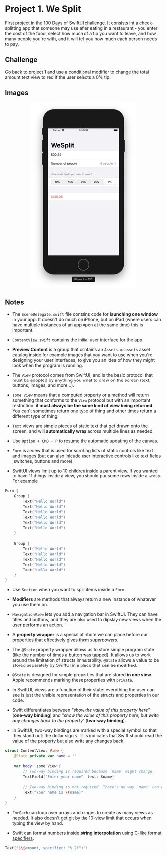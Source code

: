 
# Project 1. We Split

First project in the 100 Days of SwiftUI challenge. It consists int a check-splitting app that someone may use after eating in a restaurant - you enter the cost of the food, select how much of a tip you want to leave, and how many people you're with, and it will tell you how much each person needs to pay.

## Challenge

Go back to project 1 and use a conditional modifier to change the total amount text view to red if the user selects a 0% tip.

## Images

<p align="center"><img src="./img/run-example.png" height="600px"></p>

## Notes

- The `SceneDelegate.swift` file contains code for **launching one window** in your app. It doesn't do much on iPhone, but on iPad (where users can have multiple instances of an app open at the same time) this is important.

- `ContentView.swift` contains the initial user interface for the app.

- **Preview Content** is a group that contains an `Assets.xcassets` asset catalog inside for example images that you want to use when you're designing your user interfaces, to give you an idea of how they might look when the program is running.

- The `View` protocol comes from SwiftUI, and is the basic protocol that must be adopted by anything you wnat to draw on the screen (text, buttons, images, and more...).

- `some View` means that a computed property or a method will return something that conforms to the `View` protocol but with an important restriction: **it must always be the same kind of view being returned**. You can't sometimes return one type of thing and other times return a different type of thing.

- `Text` views are simple pieces of static text that get drawn onto the screen, and will **automatically wrap** across multiple lines as needed.

- Use `Option + CMD + P` to resume the automatic updating of the canvas.

- `Form` is a view that is used for scrolling lists of static controls like text and images (but can also inlcude user interactive controls like text fields ,switches, buttons and more).

- SwiftUI views limit up to 10 children inside a parent view. If you wanted to have 11 things inside a view, you should put some rows inside a `Group`. For example

```swift
Form {
    Group {
        Text("Hello World")
        Text("Hello World")
        Text("Hello World")
        Text("Hello World")
        Text("Hello World")
        Text("Hello World")
    }

    Group {
        Text("Hello World")
        Text("Hello World")
        Text("Hello World")
        Text("Hello World")
        Text("Hello World")
    }
}
```

- Use `Section` when you want to split items inside a `Form`.

- **Modifiers** are methods that always return a new instance of whatever you use them on.

- `NavigationView` lets you add a navigation bar in SwiftUI. They can have titles and buttons, and they are also used to dipslay new views when the user performs an action.

- A **property wrapper** is a special attribute we can place before our properties that effectively gives them *superpowers*.

- The `@State` property wrapper allows us to store simple program state (like the number of times a button was tapped). It allows us to work around the limitation of structs immutability. `@State` allows a value to be stored separately by SwiftUI in a place that **can be modified**.

- `@State` is designed for simple properties that are stored **in one view**. Apple recommends marking these properties with `private`.

- In SwiftUI, views are a function of their state: everything the user can see is just the visible representation of the structs and properties in our code.

- Swift differentiates between *"show the value of this property here"* (**one-way binding**) and *"show the value of this property here, but write any changes back to the property"* (**two-way binding**).

- In SwiftUI, two-way bindings are marked with a special symbol so that they stand out: the dollar sign `$`. This indicates that Swift should read the value of the property but also write any changes back.

```swift
struct ContentView: View {
    @State private var name = ""

    var body: some View {
        // Two-way binding is required because `name` might change.
        TextField("Enter your name", text: $name)

        // Two-way binding is not required. There's no way `name` can change.
        Text("Your name is \(name)")
    }
}
```

- `ForEach` can loop over arrays and ranges to create as many views as needed. It also doesn't get git by the 10-view limit that occurs when typing the view by hand.

- Swift can format numbers inside **string interpolation** using [C-like format specifiers]( https://en.wikipedia.org/wiki/Printf_format_string).

```swift
Text("$\(amount, specifier: "%.2f")")
```